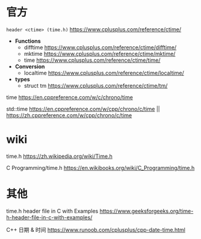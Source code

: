 
# 官方

`header <ctime> (time.h)` https://www.cplusplus.com/reference/ctime/
- **Functions**
  * difftime https://www.cplusplus.com/reference/ctime/difftime/
  * mktime https://www.cplusplus.com/reference/ctime/mktime/
  * time https://www.cplusplus.com/reference/ctime/time/
- **Conversion**
  * localtime https://www.cplusplus.com/reference/ctime/localtime/
- **types**
  * struct tm https://www.cplusplus.com/reference/ctime/tm/

time https://en.cppreference.com/w/c/chrono/time

std::time https://en.cppreference.com/w/cpp/chrono/c/time || https://zh.cppreference.com/w/cpp/chrono/c/time

# wiki

time.h https://zh.wikipedia.org/wiki/Time.h

C Programming/time.h https://en.wikibooks.org/wiki/C_Programming/time.h

# 其他

time.h header file in C with Examples https://www.geeksforgeeks.org/time-h-header-file-in-c-with-examples/

C++ 日期 & 时间 https://www.runoob.com/cplusplus/cpp-date-time.html
